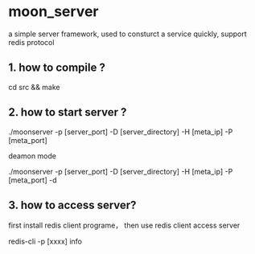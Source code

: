 # moon_server
a simple server framework, used to consturct a service quickly, support redis protocol

## 1. how to compile ?

  cd src && make

## 2. how to start server ?

  ./moonserver -p [server_port] -D [server_directory] -H [meta_ip] -P [meta_port] 

  deamon mode
  
  ./moonserver -p [server_port] -D [server_directory] -H [meta_ip] -P [meta_port] -d

## 3. how to access server?

  first install redis client programe， then use redis client access server

  redis-cli -p [xxxx] info
